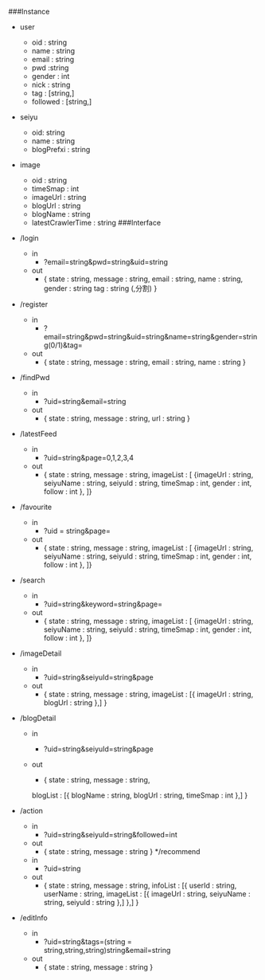 ###Instance
	
* user
	* oid : string
	* name : string
	* email : string
	* pwd :string
	* gender : int
	* nick : string
	* tag : [string,]
	* followed : [string,]
* seiyu
	* oid: string
	* name : string
	* blogPrefxi : string
* image
	* oid : string
	* timeSmap : int
	* imageUrl : string
	* blogUrl : string
	* blogName : string
	* latestCrawlerTime : string
###Interface
* /login
	* in 
		* ?email=string&pwd=string&uid=string
	* out
		* {
		state : string,
		message : string,
		email : string,
		name : string,
		gender : string
		tag : string (,分割)
			}

* /register
	* in
		* ?email=string&pwd=string&uid=string&name=string&gender=string(0/1)&tag=
	* out
		* {
		state : string,
		message : string,
		email : string,
		name : string
			}

* /findPwd
	* in
		* ?uid=string&email=string
	* out
		* {
		state : string,
		message : string,
		url : string
		}

* /latestFeed
	* in
		* ?uid=string&page=0,1,2,3,4
	* out
		* {
		state : string,
		message : string,
		imageList : [
		{imageUrl : string,
		seiyuName : string,
		seiyuId : string,
		timeSmap : int,
		gender : int,
		follow : int
		},
		]}

* /favourite
	* in
		* ?uid = string&page=
	* out
		* {
		state : string,
		message : string,
		imageList : [
		{imageUrl : string,
		seiyuName : string,
		seiyuId : string,
		timeSmap : int,
		gender : int,
		follow : int
		},
		]}

* /search
	* in
		* ?uid=string&keyword=string&page=
	* out
		* {
		state : string,
		message : string,
		imageList : [
		{imageUrl : string,
		seiyuName : string,
		seiyuId : string,
		timeSmap : int,
		gender : int,
		follow : int
		},
		]}

* /imageDetail
	* in
		* ?uid=string&seiyuId=string&page
	* out
		* {
		state : string,
		message : string,
		imageList : [{
			imageUrl : string,
			blogUrl : string
		},]
		}

* /blogDetail
	* in
		* ?uid=string&seiyuId=string&page
	* out
		* {
		state : string,
		message : string,

		blogList : [{
			blogName : string,
			blogUrl : string,
			timeSmap : int
		},]
		}
* /action
	* in
		* ?uid=string&seiyuId=string&followed=int
	* out
		* {
			state : string,
			message : string
		}
*/recommend
	* in
		* ?uid=string
	* out
		* {
			state : string,
			message : string,
			infoList : [{
				userId : string,
				userName : string,
				imageList : [{
					imageUrl : string,
					seiyuName : string,
					seiyuId : string
				},]
			},]
		}
		
* /editInfo
	* in
		* ?uid=string&tags=(string = string,string,string)string&email=string
	* out
		* {
			state : string,
			message : string
		}
